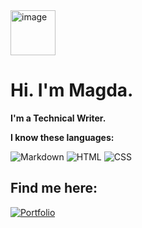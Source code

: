 <img width="72" height="72" alt="image" src="https://github.com/user-attachments/assets/4b0fe12f-9ecc-4ddb-88b8-f794eac264ff"/> 

#  Hi. I'm Magda.
**I'm a Technical Writer.**

**I know these languages:**

![Markdown](https://img.shields.io/badge/Markdown-black?style=for-the-badge&logo=markdown&logoColor=white&logoSize=auto)
![HTML](https://img.shields.io/badge/HTML-blue?style=for-the-badge&logo=html5&logoColor=black&logoSize=auto)
![CSS](https://img.shields.io/badge/CSS-green?style=for-the-badge&logo=html5&logoSize=auto)

## Find me here:

[![Portfolio](https://img.shields.io/badge/Portfolio-orange?style=for-the-badge&logo=html5&logoSize=auto)](https://www.linkedin.com/in/magda-tomaszewska-sosnowska-616086191/)



